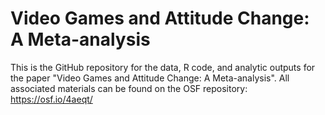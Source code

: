 # Video Games and Attitude Change: A Meta-analysis

This is the GitHub repository for the data, R code, and analytic outputs for the paper "Video Games and Attitude Change: A Meta-analysis". All associated materials can be found on the OSF repository: https://osf.io/4aeqt/
